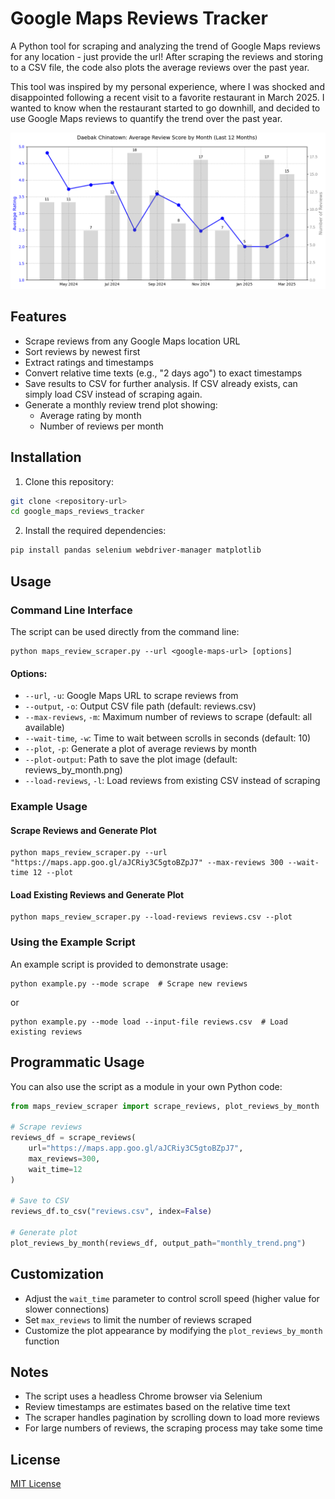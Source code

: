# Google Maps Reviews Tracker

A Python tool for scraping and analyzing the trend of Google Maps reviews for any location - just provide the url! After scraping the reviews and storing to a CSV file, the code also plots the average reviews over the past year.

This tool was inspired by my personal experience, where I was shocked and disappointed following a recent visit to a favorite restaurant in March 2025. I wanted to know when the restaurant started to go downhill, and decided to use Google Maps reviews to quantify the trend over the past year.

![Unfortunate demise of a favorite restaurant](monthly_reviews.png)


## Features

- Scrape reviews from any Google Maps location URL
- Sort reviews by newest first
- Extract ratings and timestamps
- Convert relative time texts (e.g., "2 days ago") to exact timestamps
- Save results to CSV for further analysis. If CSV already exists, can simply load CSV instead of scraping again.
- Generate a monthly review trend plot showing:
  - Average rating by month
  - Number of reviews per month

## Installation

1. Clone this repository:
```bash
git clone <repository-url>
cd google_maps_reviews_tracker
```

2. Install the required dependencies:
```bash
pip install pandas selenium webdriver-manager matplotlib
```

## Usage

### Command Line Interface

The script can be used directly from the command line:

```
python maps_review_scraper.py --url <google-maps-url> [options]
```

#### Options:

- `--url`, `-u`: Google Maps URL to scrape reviews from
- `--output`, `-o`: Output CSV file path (default: reviews.csv)
- `--max-reviews`, `-m`: Maximum number of reviews to scrape (default: all available)
- `--wait-time`, `-w`: Time to wait between scrolls in seconds (default: 10)
- `--plot`, `-p`: Generate a plot of average reviews by month
- `--plot-output`: Path to save the plot image (default: reviews_by_month.png)
- `--load-reviews`, `-l`: Load reviews from existing CSV instead of scraping

### Example Usage

#### Scrape Reviews and Generate Plot

```
python maps_review_scraper.py --url "https://maps.app.goo.gl/aJCRiy3C5gtoBZpJ7" --max-reviews 300 --wait-time 12 --plot
```

#### Load Existing Reviews and Generate Plot

```
python maps_review_scraper.py --load-reviews reviews.csv --plot
```

### Using the Example Script

An example script is provided to demonstrate usage:

```
python example.py --mode scrape  # Scrape new reviews
```

or

```
python example.py --mode load --input-file reviews.csv  # Load existing reviews
```

## Programmatic Usage

You can also use the script as a module in your own Python code:

```python
from maps_review_scraper import scrape_reviews, plot_reviews_by_month

# Scrape reviews
reviews_df = scrape_reviews(
    url="https://maps.app.goo.gl/aJCRiy3C5gtoBZpJ7", 
    max_reviews=300,
    wait_time=12
)

# Save to CSV
reviews_df.to_csv("reviews.csv", index=False)

# Generate plot
plot_reviews_by_month(reviews_df, output_path="monthly_trend.png")
```

## Customization

- Adjust the `wait_time` parameter to control scroll speed (higher value for slower connections)
- Set `max_reviews` to limit the number of reviews scraped
- Customize the plot appearance by modifying the `plot_reviews_by_month` function

## Notes

- The script uses a headless Chrome browser via Selenium
- Review timestamps are estimates based on the relative time text
- The scraper handles pagination by scrolling down to load more reviews
- For large numbers of reviews, the scraping process may take some time

## License

[MIT License](LICENSE) 
